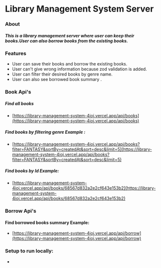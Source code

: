 # Library Management System Server

### About 

##### This is a library management server where user can keep their  books.User can also borrow books from the existing books.

### Features 

* User can save their books and borrow the existing books.
* User can't give wrong information because zod validation is added.
* User can filter their desired books by genre name.
* User can also see borrowed book summary .

### Book Api's

##### Find all books 
* [https://library-management-system-4ioj.vercel.app/api/books](https://library-management-system-4ioj.vercel.app/api/books)
  
##### Find books by filtering genre Example :
* [https://library-management-system-4ioj.vercel.app/api/books?filter=FANTASY&sortBy=createdAt&sort=desc&limit=5](https://library-management-system-4ioj.vercel.app/api/books?filter=FANTASY&sortBy=createdAt&sort=desc&limit=5) 

##### Find books by Id Example: 
* [https://library-management-system-4ioj.vercel.app/api/books/68567d832a2e2cf643e153b2](https://library-management-system-4ioj.vercel.app/api/books/68567d832a2e2cf643e153b2)


### Borrow Api's

#### Find borrowed books summary Example:
* [https://library-management-system-4ioj.vercel.app/api/borrow](https://library-management-system-4ioj.vercel.app/api/borrow)


### Setup to run locally:

*